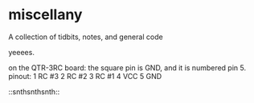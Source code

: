 # miscellany
A collection of tidbits, notes, and general code

yeeees.

on the QTR-3RC board: the square pin is GND, and it is numbered pin 5.
pinout:
1	RC #3
2	RC #2
3	RC #1
4	VCC
5	GND

::snthsnthsnth::

